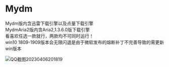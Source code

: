 # Mydm  
Mydm版内含迅雷下载引擎以及点量下载引擎  
MydmAria2版内含Aria2,1.3.6.0版下载引擎  
看喜欢任选一款就行，两款均不可同时运行！  
win10 1809-1909版本会无限闪退是由于微软发布的熔断补丁不完善导致的需更新win版本

![QQ截图20230406201819](https://user-images.githubusercontent.com/24271838/230376682-f29f0ad4-ab87-433a-b777-4cb72418af8d.png)
